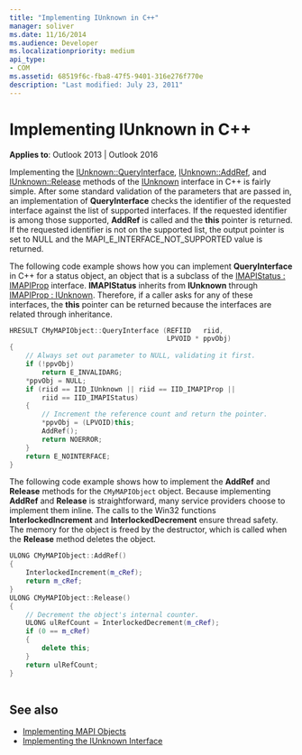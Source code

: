 ```yaml
---
title: "Implementing IUnknown in C++"
manager: soliver
ms.date: 11/16/2014
ms.audience: Developer
ms.localizationpriority: medium
api_type:
- COM
ms.assetid: 68519f6c-fba8-47f5-9401-316e276f770e
description: "Last modified: July 23, 2011"
---
```


# Implementing IUnknown in C++

**Applies to**: Outlook 2013 | Outlook 2016 
  
Implementing the [IUnknown::QueryInterface](https://msdn.microsoft.com/library/ms682521%28v=VS.85%29.aspx), [IUnknown::AddRef](https://msdn.microsoft.com/library/ms691379%28v=VS.85%29.aspx), and [IUnknown::Release](https://msdn.microsoft.com/library/ms682317%28v=VS.85%29.aspx) methods of the [IUnknown](https://msdn.microsoft.com/library/ms680509%28v=VS.85%29.aspx) interface in C++ is fairly simple. After some standard validation of the parameters that are passed in, an implementation of **QueryInterface** checks the identifier of the requested interface against the list of supported interfaces. If the requested identifier is among those supported, **AddRef** is called and the **this** pointer is returned. If the requested identifier is not on the supported list, the output pointer is set to NULL and the MAPI_E_INTERFACE_NOT_SUPPORTED value is returned. 
  
The following code example shows how you can implement **QueryInterface** in C++ for a status object, an object that is a subclass of the [IMAPIStatus : IMAPIProp](imapistatusimapiprop.md) interface. **IMAPIStatus** inherits from **IUnknown** through [IMAPIProp : IUnknown](imapipropiunknown.md). Therefore, if a caller asks for any of these interfaces, the **this** pointer can be returned because the interfaces are related through inheritance. 
  
```cpp
HRESULT CMyMAPIObject::QueryInterface (REFIID   riid,
                                       LPVOID * ppvObj)
{
    // Always set out parameter to NULL, validating it first.
    if (!ppvObj)
        return E_INVALIDARG;
    *ppvObj = NULL;
    if (riid == IID_IUnknown || riid == IID_IMAPIProp ||
        riid == IID_IMAPIStatus)
    {
        // Increment the reference count and return the pointer.
        *ppvObj = (LPVOID)this;
        AddRef();
        return NOERROR;
    }
    return E_NOINTERFACE;
}

```

The following code example shows how to implement the **AddRef** and **Release** methods for the  `CMyMAPIObject` object. Because implementing **AddRef** and **Release** is straightforward, many service providers choose to implement them inline. The calls to the Win32 functions **InterlockedIncrement** and **InterlockedDecrement** ensure thread safety. The memory for the object is freed by the destructor, which is called when the **Release** method deletes the object. 
  
```cpp
ULONG CMyMAPIObject::AddRef()
{
    InterlockedIncrement(m_cRef);
    return m_cRef;
}
ULONG CMyMAPIObject::Release()
{
    // Decrement the object's internal counter.
    ULONG ulRefCount = InterlockedDecrement(m_cRef);
    if (0 == m_cRef)
    {
        delete this;
    }
    return ulRefCount;
}
 
```

## See also

- [Implementing MAPI Objects](implementing-mapi-objects.md)
- [Implementing the IUnknown Interface](implementing-the-iunknown-interface.md)

